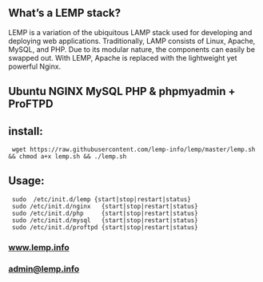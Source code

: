 ## What’s a LEMP stack?
LEMP is a variation of the ubiquitous LAMP stack used for developing and deploying web applications. Traditionally, LAMP consists of Linux, Apache, MySQL, and PHP. Due to its modular nature, the components can easily be swapped out. With LEMP, Apache is replaced with the lightweight yet powerful Nginx.


## Ubuntu NGINX MySQL PHP & phpmyadmin + ProFTPD

## install:
     wget https://raw.githubusercontent.com/lemp-info/lemp/master/lemp.sh && chmod a+x lemp.sh && ./lemp.sh
     
 ## Usage: 
     sudo  /etc/init.d/lemp {start|stop|restart|status}
     sudo /etc/init.d/nginx   {start|stop|restart|status}
     sudo /etc/init.d/php     {start|stop|restart|status}
     sudo /etc/init.d/mysql   {start|stop|restart|status}
     sudo /etc/init.d/proftpd {start|stop|restart|status}
   
### www.lemp.info
### admin@lemp.info
